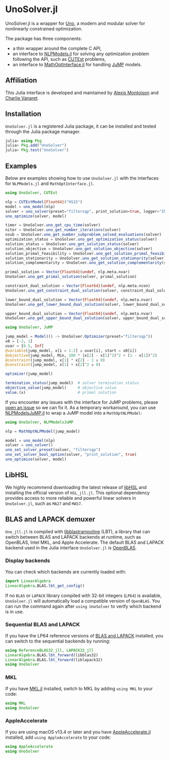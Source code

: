 # UnoSolver.jl

UnoSolver.jl is a wrapper for [Uno](https://github.com/cvanaret/Uno), a modern and modular solver for nonlinearly constrained optimization.

The package has three components:

* a thin wrapper around the complete C API,
* an interface to [NLPModels.jl](https://github.com/JuliaSmoothOptimizers/NLPModels.jl) for solving any optimization problem following the API, such as [CUTEst](https://github.com/JuliaSmoothOptimizers/CUTEst.jl) problems,
* an interface to [MathOptInterface.jl](https://github.com/jump-dev/MathOptInterface.jl) for handling [JuMP](https://github.com/jump-dev/JuMP.jl) models.

## Affiliation

This Julia interface is developed and maintained by [Alexis Montoison](https://github.com/amontoison) and [Charlie Vanaret](https://github.com/cvanaret).

## Installation

`UnoSolver.jl` is a registered Julia package, it can be installed and tested through the Julia package manager.

```julia
julia> using Pkg
julia> Pkg.add("UnoSolver")
julia> Pkg.test("UnoSolver")
```

## Examples

Below are examples showing how to use `UnoSolver.jl` with the interfaces for `NLPModels.jl` and `MathOptInterface.jl`.

```julia
using UnoSolver, CUTEst

nlp = CUTEstModel{Float64}("HS15")
model = uno_model(nlp)
solver = uno_solver(preset="filtersqp", print_solution=true, logger="INFO")
uno_optimize(solver, model)

timer = UnoSolver.uno_get_cpu_time(solver)
niter = UnoSolver.uno_get_number_iterations(solver)
nsub = UnoSolver.uno_get_number_subproblem_solved_evaluations(solver)
optimization_status = UnoSolver.uno_get_optimization_status(solver)
solution_status = UnoSolver.uno_get_solution_status(solver)
solution_objective = UnoSolver.uno_get_solution_objective(solver)
solution_primal_feasibility = UnoSolver.uno_get_solution_primal_feasibility(solver)
solution_stationarity = UnoSolver.uno_get_solution_stationarity(solver)
solution_complementarity = UnoSolver.uno_get_solution_complementarity(solver)

primal_solution = Vector{Float64}(undef, nlp.meta.nvar)
UnoSolver.uno_get_primal_solution(solver, primal_solution)

constraint_dual_solution = Vector{Float64}(undef, nlp.meta.ncon)
UnoSolver.uno_get_constraint_dual_solution(solver, constraint_dual_solution)

lower_bound_dual_solution = Vector{Float64}(undef, nlp.meta.nvar)
UnoSolver.uno_get_lower_bound_dual_solution(solver, lower_bound_dual_solution)

upper_bound_dual_solution = Vector{Float64}(undef, nlp.meta.nvar)
UnoSolver.uno_get_upper_bound_dual_solution(solver, upper_bound_dual_solution)
```

```julia
using UnoSolver, JuMP

jump_model = Model(() -> UnoSolver.Optimizer(preset="filtersqp"))
x0 = [-2, 1]
uvar = [0.5, Inf]
@variable(jump_model, x[i = 1:2] ≤ uvar[i], start = x0[i])
@objective(jump_model, Min, 100 * (x[2] - x[1]^2)^2 + (1 - x[1])^2)
@constraint(jump_model, x[1] * x[2] - 1 ≥ 0)
@constraint(jump_model, x[1] + x[2]^2 ≥ 0)

optimize!(jump_model)

termination_status(jump_model)  # solver termination status
objective_value(jump_model)     # objective value
value.(x)                       # primal solution
```

If you encounter any issues with the interface for JuMP problems, please [open an issue](https://github.com/cvanaret/Uno/issues) so we can fix it.
As a temporary workaround, you can use [NLPModelsJuMP.jl](https://github.com/JuliaSmoothOptimizers/NLPModelsJuMP.jl) to wrap a JuMP model into a `MathOptNLPModel`:

```julia
using UnoSolver, NLPModelsJuMP

nlp = MathOptNLPModel(jump_model)

model = uno_model(nlp)
solver = uno_solver()
uno_set_solver_preset(solver, "filtersqp")
uno_set_solver_bool_option(solver, "print_solution", true)
uno_optimize(solver, model)
```

## LibHSL

We highly recommend downloading the latest release of [libHSL](https://licences.stfc.ac.uk/products/Software/HSL/LibHSL) and installing the official version of `HSL_jll.jl`.
This optional dependency provides access to more reliable and powerful linear solvers in `UnoSolver.jl`, such as `MA27` and `MA57`.

## BLAS and LAPACK demuxer

`Uno_jll.jl` is compiled with [libblastrampoline](https://github.com/JuliaLinearAlgebra/libblastrampoline) (LBT), a library that can switch between BLAS and LAPACK backends at runtime, such as OpenBLAS, Intel MKL, and Apple Accelerate.
The default BLAS and LAPACK backend used in the Julia interface `UnoSolver.jl` is [OpenBLAS](https://github.com/OpenMathLib/OpenBLAS).

### Display backends

You can check which backends are currently loaded with:

```julia
import LinearAlgebra
LinearAlgebra.BLAS.lbt_get_config()
```
If no `BLAS` or `LAPACK` library compiled with 32-bit integers (`LP64`) is available, `UnoSolver.jl` will automatically load a compatible version of `OpenBLAS`.
You can run the command again after `using UnoSolver` to verify which backend is in use.

### Sequential BLAS and LAPACK

If you have the LP64 reference versions of [BLAS and LAPACK](https://github.com/Reference-LAPACK/lapack) installed, you can switch to the sequential backends by running:

```julia
using ReferenceBLAS32_jll, LAPACK32_jll
LinearAlgebra.BLAS.lbt_forward(libblas32)
LinearAlgebra.BLAS.lbt_forward(liblapack32)
using UnoSolver
```

### MKL

If you have [MKL.jl](https://github.com/JuliaLinearAlgebra/MKL.jl) installed,
switch to MKL by adding `using MKL` to your code:

```julia
using MKL
using UnoSolver
```

### AppleAccelerate

If you are using macOS v13.4 or later and you have [AppleAccelerate.jl](https://github.com/JuliaLinearAlgebra/AppleAccelerate.jl) installed, add `using AppleAccelerate` to your code:

```julia
using AppleAccelerate
using UnoSolver
```
